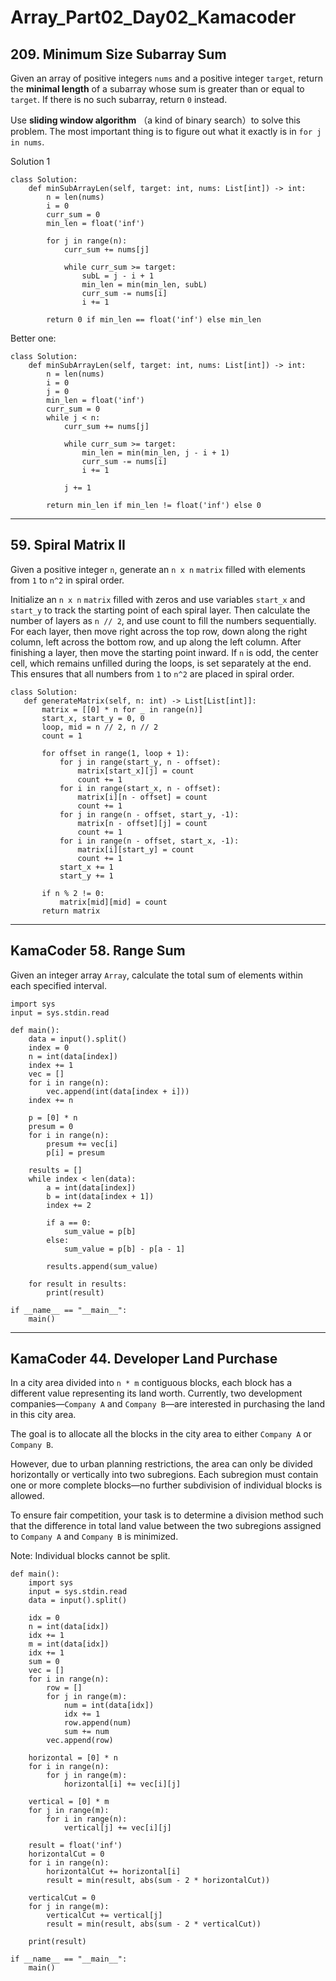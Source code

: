 # Array_Part02_Day02_Kamacoder
## 209. Minimum Size Subarray Sum
Given an array of positive integers `nums` and a positive integer `target`, return the **minimal length** of a subarray whose sum is greater than or equal to `target`. If there is no such subarray, return `0` instead.

Use **sliding window algorithm** （a kind of binary search）to solve this problem. The most important thing is to figure out what it exactly  is in `for j in nums`.

Solution 1
```
class Solution:
    def minSubArrayLen(self, target: int, nums: List[int]) -> int:
        n = len(nums)
        i = 0
        curr_sum = 0
        min_len = float('inf')
        
        for j in range(n):
            curr_sum += nums[j]
            
            while curr_sum >= target:
                subL = j - i + 1
                min_len = min(min_len, subL)
                curr_sum -= nums[i]
                i += 1
                
        return 0 if min_len == float('inf') else min_len
```
Better one:
``` 
class Solution:
    def minSubArrayLen(self, target: int, nums: List[int]) -> int:
        n = len(nums)
        i = 0
        j = 0
        min_len = float('inf')
        curr_sum = 0 
        while j < n:
            curr_sum += nums[j]
            
            while curr_sum >= target:
                min_len = min(min_len, j - i + 1)
                curr_sum -= nums[i]
                i += 1
            
            j += 1
        
        return min_len if min_len != float('inf') else 0
``` 
---
## 59. Spiral Matrix II
Given a positive integer `n`, generate an `n x n` `matrix` filled with elements from `1` to `n^2` in spiral order.

Initialize an `n x n` `matrix` filled with zeros and use variables `start_x` and `start_y` to track the starting point of each spiral layer. Then calculate the number of layers as `n // 2`, and use count to fill the numbers sequentially. For each layer, then move right across the top row, down along the right column, left across the bottom row, and up along the left column. After finishing a layer, then move the starting point inward. If `n` is odd, the center cell, which remains unfilled during the loops, is set separately at the end. This ensures that all numbers from `1` to `n^2` are placed in spiral order.
  
 ``` 
class Solution:
    def generateMatrix(self, n: int) -> List[List[int]]:
        matrix = [[0] * n for _ in range(n)]
        start_x, start_y = 0, 0
        loop, mid = n // 2, n // 2
        count = 1

        for offset in range(1, loop + 1):
            for j in range(start_y, n - offset):
                matrix[start_x][j] = count
                count += 1
            for i in range(start_x, n - offset):
                matrix[i][n - offset] = count
                count += 1
            for j in range(n - offset, start_y, -1):
                matrix[n - offset][j] = count
                count += 1
            for i in range(n - offset, start_x, -1):
                matrix[i][start_y] = count
                count += 1
            start_x += 1
            start_y += 1

        if n % 2 != 0:
            matrix[mid][mid] = count
        return matrix
```
---
## KamaCoder 58. Range Sum
Given an integer array `Array`, calculate the total sum of elements within each specified interval.


```
import sys
input = sys.stdin.read

def main():
    data = input().split()
    index = 0
    n = int(data[index])
    index += 1
    vec = []
    for i in range(n):
        vec.append(int(data[index + i]))
    index += n

    p = [0] * n
    presum = 0
    for i in range(n):
        presum += vec[i]
        p[i] = presum

    results = []
    while index < len(data):
        a = int(data[index])
        b = int(data[index + 1])
        index += 2

        if a == 0:
            sum_value = p[b]
        else:
            sum_value = p[b] - p[a - 1]

        results.append(sum_value)

    for result in results:
        print(result)

if __name__ == "__main__":
    main()
```
---
## KamaCoder 44. Developer Land Purchase
In a city area divided into `n * m` contiguous blocks, each block has a different value representing its land worth. Currently, two development companies—`Company A` and `Company B`—are interested in purchasing the land in this city area.

The goal is to allocate all the blocks in the city area to either `Company A` or `Company B`.

However, due to urban planning restrictions, the area can only be divided horizontally or vertically into two subregions. Each subregion must contain one or more complete blocks—no further subdivision of individual blocks is allowed.

To ensure fair competition, your task is to determine a division method such that the difference in total land value between the two subregions assigned to `Company A` and `Company B` is minimized.

Note: Individual blocks cannot be split.

``` 
def main():
    import sys
    input = sys.stdin.read
    data = input().split()

    idx = 0
    n = int(data[idx])
    idx += 1
    m = int(data[idx])
    idx += 1
    sum = 0
    vec = []
    for i in range(n):
        row = []
        for j in range(m):
            num = int(data[idx])
            idx += 1
            row.append(num)
            sum += num
        vec.append(row)

    horizontal = [0] * n
    for i in range(n):
        for j in range(m):
            horizontal[i] += vec[i][j]

    vertical = [0] * m
    for j in range(m):
        for i in range(n):
            vertical[j] += vec[i][j]

    result = float('inf')
    horizontalCut = 0
    for i in range(n):
        horizontalCut += horizontal[i]
        result = min(result, abs(sum - 2 * horizontalCut))

    verticalCut = 0
    for j in range(m):
        verticalCut += vertical[j]
        result = min(result, abs(sum - 2 * verticalCut))

    print(result)

if __name__ == "__main__":
    main()
```